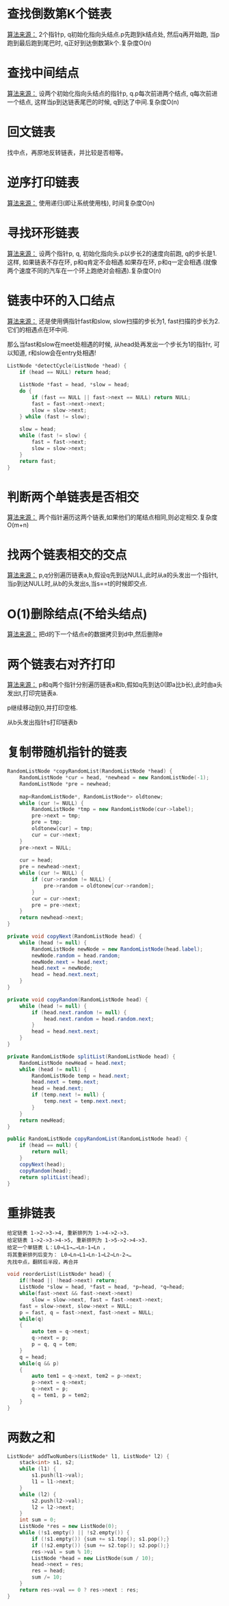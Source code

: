 
# 查找倒数第K个链表
[算法来源：](https://github.com/hit9/oldblog/blob/gh-pages/blog-src/blog/C/posts/25.mkd)
2个指针p, q初始化指向头结点.p先跑到k结点处, 然后q再开始跑, 当p跑到最后跑到尾巴时, q正好到达倒数第k个.复杂度O(n)


# 查找中间结点
[算法来源：](https://github.com/hit9/oldblog/blob/gh-pages/blog-src/blog/C/posts/25.mkd)
设两个初始化指向头结点的指针p, q.p每次前进两个结点, q每次前进一个结点, 这样当p到达链表尾巴的时候, q到达了中间.复杂度O(n)

# 回文链表

找中点，再原地反转链表，并比较是否相等。

# 逆序打印链表
[算法来源：](https://github.com/hit9/oldblog/blob/gh-pages/blog-src/blog/C/posts/25.mkd)
使用递归(即让系统使用栈), 时间复杂度O(n)

# 寻找环形链表
[算法来源：](https://github.com/hit9/oldblog/blob/gh-pages/blog-src/blog/C/posts/25.mkd)
设两个指针p, q, 初始化指向头.p以步长2的速度向前跑, q的步长是1.这样, 如果链表不存在环, p和q肯定不会相遇.如果存在环, p和q一定会相遇.(就像两个速度不同的汽车在一个环上跑绝对会相遇).复杂度O(n)

# 链表中环的入口结点
[算法来源：](https://github.com/hit9/oldblog/blob/gh-pages/blog-src/blog/C/posts/25.mkd)
还是使用俩指针fast和slow, slow扫描的步长为1, fast扫描的步长为2.它们的相遇点在环中间.

那么当fast和slow在meet处相遇的时候, 从head处再发出一个步长为1的指针r, 可以知道, r和slow会在entry处相遇!

```cpp
ListNode *detectCycle(ListNode *head) {
    if (head == NULL) return head;
    
    ListNode *fast = head, *slow = head;
    do {
        if (fast == NULL || fast->next == NULL) return NULL;
        fast = fast->next->next;
        slow = slow->next;
    } while (fast != slow);
    
    slow = head;
    while (fast != slow) {
        fast = fast->next;
        slow = slow->next;
    }
    return fast;
}
```
# 判断两个单链表是否相交
[算法来源：](https://github.com/hit9/oldblog/blob/gh-pages/blog-src/blog/C/posts/25.mkd)
两个指针遍历这两个链表,如果他们的尾结点相同,则必定相交.复杂度O(m+n)

# 找两个链表相交的交点
[算法来源：](https://github.com/hit9/oldblog/blob/gh-pages/blog-src/blog/C/posts/25.mkd)
p,q分别遍历链表a,b,假设q先到达NULL,此时从a的头发出一个指针t,当p到达NULL时,从b的头发出s,当s==t的时候即交点.

# O(1)删除结点(不给头结点)
[算法来源：](https://github.com/hit9/oldblog/blob/gh-pages/blog-src/blog/C/posts/25.mkd)
把d的下一个结点e的数据拷贝到d中,然后删除e

# 两个链表右对齐打印
[算法来源：](https://github.com/hit9/oldblog/blob/gh-pages/blog-src/blog/C/posts/25.mkd)
p和q两个指针分别遍历链表a和b,假如q先到达0(即a比b长),此时由a头发出t,打印完链表a.

p继续移动到0,并打印空格.

从b头发出指针s打印链表b

# 复制带随机指针的链表

```cpp
RandomListNode *copyRandomList(RandomListNode *head) {
    RandomListNode *cur = head, *newhead = new RandomListNode(-1);
    RandomListNode *pre = newhead;
    
    map<RandomListNode*, RandomListNode*> oldtonew;
    while (cur != NULL) {
        RandomListNode *tmp = new RandomListNode(cur->label);
        pre->next = tmp;
        pre = tmp;
        oldtonew[cur] = tmp;
        cur = cur->next;
    }
    pre->next = NULL;
    
    cur = head;
    pre = newhead->next;
    while (cur != NULL) {
        if (cur->random != NULL) {
            pre->random = oldtonew[cur->random];
        }
        cur = cur->next;
        pre = pre->next;
    }
    return newhead->next;
}
```

```java
private void copyNext(RandomListNode head) {
    while (head != null) {
        RandomListNode newNode = new RandomListNode(head.label);
        newNode.random = head.random;
        newNode.next = head.next;
        head.next = newNode;
        head = head.next.next;
    }
}

private void copyRandom(RandomListNode head) {
    while (head != null) {
        if (head.next.random != null) {
            head.next.random = head.random.next;
        }
        head = head.next.next;
    }
}

private RandomListNode splitList(RandomListNode head) {
    RandomListNode newHead = head.next;
    while (head != null) {
        RandomListNode temp = head.next;
        head.next = temp.next;
        head = head.next;
        if (temp.next != null) {
            temp.next = temp.next.next;
        }
    }
    return newHead;
}

public RandomListNode copyRandomList(RandomListNode head) {
    if (head == null) {
        return null;
    }
    copyNext(head);
    copyRandom(head);
    return splitList(head);
}
```

#  重排链表

```
给定链表 1->2->3->4, 重新排列为 1->4->2->3.
给定链表 1->2->3->4->5, 重新排列为 1->5->2->4->3.
给定一个单链表 L：L0→L1→…→Ln-1→Ln ，
将其重新排列后变为： L0→Ln→L1→Ln-1→L2→Ln-2→…
先找中点，翻转后半段，再合并
```

```cpp
void reorderList(ListNode* head) {
    if(!head || !head->next) return;
    ListNode *slow = head, *fast = head, *p=head, *q=head;
    while(fast->next && fast->next->next)
        slow = slow->next, fast = fast->next->next;
    fast = slow->next, slow->next = NULL;
    p = fast, q = fast->next, fast->next = NULL;
    while(q)
    {
        auto tem = q->next;
        q->next = p;
        p = q, q = tem;
    }
    q = head;
    while(q && p)
    {
        auto tem1 = q->next, tem2 = p->next;
        p->next = q->next;
        q->next = p;
        q = tem1, p = tem2;
    }
}
```
# 两数之和

```cpp
ListNode* addTwoNumbers(ListNode* l1, ListNode* l2) {
    stack<int> s1, s2;
    while (l1) {
        s1.push(l1->val);
        l1 = l1->next;
    }
    while (l2) {
        s2.push(l2->val);
        l2 = l2->next;
    }
    int sum = 0;
    ListNode *res = new ListNode(0);
    while (!s1.empty() || !s2.empty()) {
        if (!s1.empty()) {sum += s1.top(); s1.pop();}
        if (!s2.empty()) {sum += s2.top(); s2.pop();}
        res->val = sum % 10;
        ListNode *head = new ListNode(sum / 10);
        head->next = res;
        res = head;
        sum /= 10;
    }
    return res->val == 0 ? res->next : res;
}
```
